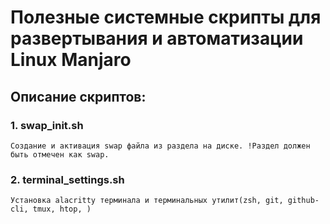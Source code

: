 # Полезные системные скрипты для развертывания и автоматизации Linux Manjaro
## Описание скриптов:
### 1. swap_init.sh 
    Создание и активация swap файла из раздела на диске. !Раздел должен быть отмечен как swap. 
### 2. terminal_settings.sh 
    Установка alacritty терминала и терминальных утилит(zsh, git, github-cli, tmux, htop, ) 
